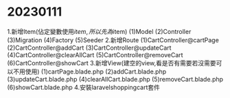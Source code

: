 # 20230111

1.新增Item(佔定變數使用$item,所以先為$item)
	(1)Model
	(2)Controller
	(3)Migration
	(4)Factory
	(5)Seeder
2.新增Route
	(1)CartController@cartPage
	(2)CartController@addCart
	(3)CartController@updateCart
	(4)CartController@clearAllCart
	(5)CartController@removeCart
	(6)CartController@showCart
3.新增View(建空的view,看是否有需要若沒需要可以不用使用)
	(1)cartPage.blade.php
	(2)addCart.blade.php
	(3)updateCart.blade.php
	(4)clearAllCart.blade.php
	(5)removeCart.blade.php
	(6)showCart.blade.php
4.安裝laravelshoppingcart套件